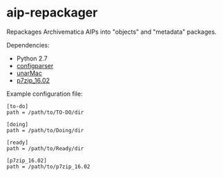 # aip-repackager
Repackages Archivematica AIPs into "objects" and "metadata" packages.

Dependencies:
  * Python 2.7
  * [configparser](https://docs.python.org/3/library/configparser.html)
  * [unarMac](https://theunarchiver.com/command-line)
  * [p7zip_16.02](https://sourceforge.net/projects/p7zip/)
  
Example configuration file:

```
[to-do]
path = /path/to/TO-DO/dir

[doing]
path = /path/to/Doing/dir

[ready]
path = /path/to/Ready/dir

[p7zip_16.02]
path = /path/to/p7zip_16.02
```
